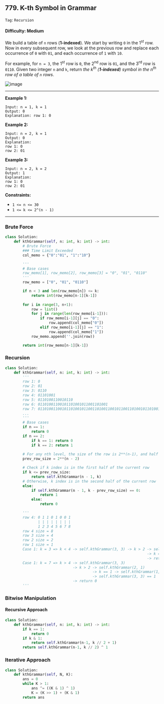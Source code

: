 ## 779. K-th Symbol in Grammar

```Tag```: ```Recursion```

#### Difficulty: Medium

We build a table of ```n``` rows (__1-indexed__). We start by writing ```0``` in the 1<sup>st</sup> row. Now in every subsequent row, we look at the previous row and replace each occurrence of ```0``` with ```01```, and each occurrence of ```1``` with ```10```.

For example, for ```n = 3```, the 1<sup>st</sup> row is ```0```, the 2<sup>nd</sup> row is ```01```, and the 3<sup>rd</sup> row is ```0110```.
Given two integer ```n``` and ```k```, return _the k<sup>th</sup> (__1-indexed__) symbol in the n<sup>th</sup> row of a table of ```n``` rows_.

![image](https://user-images.githubusercontent.com/35042430/217025342-0682e08f-7e78-4f97-8d11-465bee862b93.png)

---

__Example 1:__
```
Input: n = 1, k = 1
Output: 0
Explanation: row 1: 0
```

__Example 2:__
```
Input: n = 2, k = 1
Output: 0
Explanation: 
row 1: 0
row 2: 01
```

__Example 3:__
```
Input: n = 2, k = 2
Output: 1
Explanation: 
row 1: 0
row 2: 01
```

__Constraints:__

- ```1 <= n <= 30```
- ```1 <= k <= 2^(n - 1)```

---

### Brute Force

```Python
class Solution:
    def kthGrammar(self, n: int, k: int) -> int:
        # Brute Force
        ### Time Limit Exceeded
        col_memo = {"0":"01", "1":"10"}

        '''
        # Base cases
        row_memo[1], row_memo[2], row_memo[3] = "0", "01", "0110"
        '''
        row_memo = ["0", "01", "0110"]

        if n < 3 and len(row_memo[n]) <= k:
            return int(row_memo[n-1][k-1])
        
        for i in range(3, n+1):
            row = list()
            for j in range(len(row_memo[i-1])):
                if row_memo[i-1][j] == "0":
                    row.append(col_memo["0"])
                elif row_memo[i-1][j] == "1":
                    row.append(col_memo["1"])
            row_memo.append(''.join(row))

        return int(row_memo[n-1][k-1])
```

### Recursion

```Python
class Solution:
    def kthGrammar(self, n: int, k: int) -> int:
        '''
        row 1: 0
        row 2: 01
        row 3: 0110
        row 4: 01101001
        row 5: 0110100110010110
        row 6: 01101001100101101001011001101001
        row 7: 0110100110010110100101100110100110010110011010010110100110010110
        ...
        '''
        # Base cases
        if n == 1:
            return 0
        if n == 2:
            if k == 1: return 0
            if k == 2: return 1
        
        # For any nth level, the size of the row is 2**(n-1), and half the size of the current row equals the size of the previous row
        prev_row_size = 2**(n - 2)

        # Check if k index is in the first half of the current row
        if k <= prev_row_size:
            return self.kthGrammar(n - 1, k)
        # Otherwise, k index is in the second half of the current row
        else:
            if self.kthGrammar(n - 1, k - prev_row_size) == 0:
                return 1
            else:
                return 0

        '''
        row 4: 0 1 1 0 1 0 0 1
               | | | | | | | |
               1 2 3 4 5 6 7 8
        row 4 size = 8
        row 3 size = 4
        row 2 size = 2
        row 1 size = 1
        Case 1: k = 3 => k < 4 -> self.kthGrammar(3, 3) -> k > 2 -> self.kthGrammar(2, 1)
                                                                 -> k == 1 -> self.kthGrammar(1, 1) -> n == 1: self.kthGrammar(2, 1) == 0
                                                                 -> return 1
        Case 1: k = 7 => k > 4 -> self.kthGrammar(3, 3)
                               -> k > 2 -> self.kthGrammar(2, 1)
                                        -> k == 1 -> self.kthGrammar(1, 1) -> n == 1: self.kthGrammar(2, 1) == 0
                                        -> self.kthGrammar(3, 3) == 1
                               -> return 0
        '''
```

### Bitwise Manipulation

#### Recursive Approach

```Python
class Solution:
    def kthGrammar(self, n: int, k: int) -> int:
        if k == 1:
            return 0
        if k & 1: 
            return self.kthGrammar(n-1, k // 2 + 1)
        return self.kthGrammar(n-1, k // 2) ^ 1
```

### Iterative Approach

```Python
class Solution:
    def kthGrammar(self, N, K):
        ans = 0
        while K > 1:
            ans ^= ((K & 1) ^ 1)
            K = (K >> 1) + (K & 1)
        return ans
```
